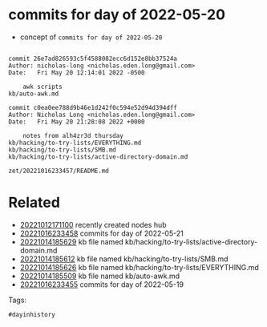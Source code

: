 # commits for day of 2022-05-20

- concept of `commits for day of 2022-05-20`

```

commit 26e7ad826593c5f4588082ecc6d152e8bb37524a
Author: nicholas-long <nicholas.eden.long@gmail.com>
Date:   Fri May 20 12:14:01 2022 -0500

    awk scripts
kb/auto-awk.md

commit c0ea0ee788d9b46e1d242f0c594e52d94d394dff
Author: Nicholas Long <nicholas.eden.long@gmail.com>
Date:   Fri May 20 21:28:08 2022 +0000

    notes from alh4zr3d thursday
kb/hacking/to-try-lists/EVERYTHING.md
kb/hacking/to-try-lists/SMB.md
kb/hacking/to-try-lists/active-directory-domain.md
```

` zet/20221016233457/README.md `

# Related

- [20221012171100](/zet/20221012171100/README.md) recently created nodes hub
- [20221016233458](/zet/20221016233458/README.md) commits for day of 2022-05-21
- [20221014185629](/zet/20221014185629/README.md) kb file named kb/hacking/to-try-lists/active-directory-domain.md
- [20221014185612](/zet/20221014185612/README.md) kb file named kb/hacking/to-try-lists/SMB.md
- [20221014185626](/zet/20221014185626/README.md) kb file named kb/hacking/to-try-lists/EVERYTHING.md
- [20221014185509](/zet/20221014185509/README.md) kb file named kb/auto-awk.md
- [20221016233455](/zet/20221016233455/README.md) commits for day of 2022-05-19

Tags:

    #dayinhistory
